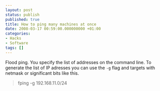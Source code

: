 ```yaml
---
layout: post
status: publish
published: true
title: How to ping many machines at once
date: 2008-03-17 00:59:00.000000000 +01:00
categories:
- Hacks
- Software
tags: []
---
```

Flood ping. You specify the list of addresses on the command line. To generate the list of IP adresses you can use the `-g` flag and targets with netmask or significant bits like this.
<blockquote>fping -g 192.168.11.0/24</blockquote>
